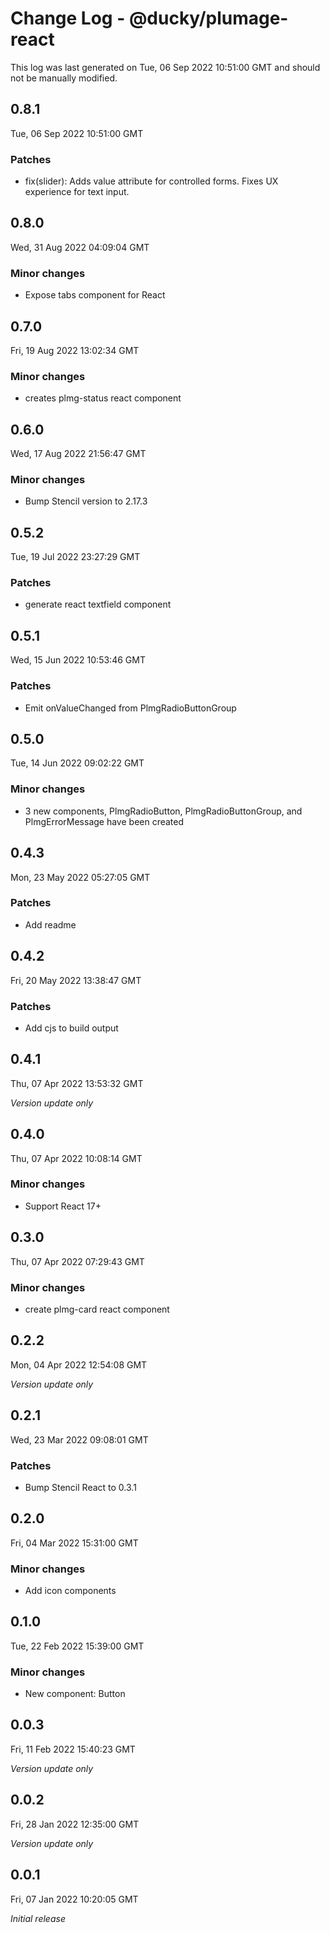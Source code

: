# Change Log - @ducky/plumage-react

This log was last generated on Tue, 06 Sep 2022 10:51:00 GMT and should not be manually modified.

## 0.8.1
Tue, 06 Sep 2022 10:51:00 GMT

### Patches

- fix(slider): Adds value attribute for controlled forms. Fixes UX experience for text input.

## 0.8.0
Wed, 31 Aug 2022 04:09:04 GMT

### Minor changes

- Expose tabs component for React

## 0.7.0
Fri, 19 Aug 2022 13:02:34 GMT

### Minor changes

- creates plmg-status react component

## 0.6.0
Wed, 17 Aug 2022 21:56:47 GMT

### Minor changes

- Bump Stencil version to 2.17.3

## 0.5.2
Tue, 19 Jul 2022 23:27:29 GMT

### Patches

- generate react textfield component

## 0.5.1
Wed, 15 Jun 2022 10:53:46 GMT

### Patches

- Emit onValueChanged from PlmgRadioButtonGroup

## 0.5.0
Tue, 14 Jun 2022 09:02:22 GMT

### Minor changes

- 3 new components, PlmgRadioButton, PlmgRadioButtonGroup, and PlmgErrorMessage have been created

## 0.4.3
Mon, 23 May 2022 05:27:05 GMT

### Patches

- Add readme

## 0.4.2
Fri, 20 May 2022 13:38:47 GMT

### Patches

- Add cjs to build output

## 0.4.1
Thu, 07 Apr 2022 13:53:32 GMT

_Version update only_

## 0.4.0
Thu, 07 Apr 2022 10:08:14 GMT

### Minor changes

- Support React 17+

## 0.3.0
Thu, 07 Apr 2022 07:29:43 GMT

### Minor changes

- create plmg-card react component

## 0.2.2
Mon, 04 Apr 2022 12:54:08 GMT

_Version update only_

## 0.2.1
Wed, 23 Mar 2022 09:08:01 GMT

### Patches

- Bump Stencil React to 0.3.1

## 0.2.0
Fri, 04 Mar 2022 15:31:00 GMT

### Minor changes

- Add icon components

## 0.1.0
Tue, 22 Feb 2022 15:39:00 GMT

### Minor changes

- New component: Button

## 0.0.3
Fri, 11 Feb 2022 15:40:23 GMT

_Version update only_

## 0.0.2
Fri, 28 Jan 2022 12:35:00 GMT

_Version update only_

## 0.0.1
Fri, 07 Jan 2022 10:20:05 GMT

_Initial release_


